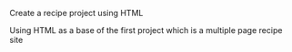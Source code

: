 Create a recipe project using HTML

Using HTML as a base of the first project which is a multiple page recipe site